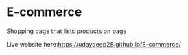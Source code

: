 # E-commerce
Shopping page that lists products on page 


Live website here:https://udaydeep28.github.io/E-commerce/
